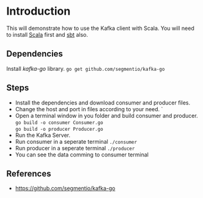 # Introduction
This will demonstrate how to use the Kafka client with Scala. You will need to install [Scala](https://www.scala-lang.org/download/) first and [sbt](https://www.scala-sbt.org/0.13/docs/Installing-sbt-on-Linux.html) also.

## Dependencies
Install *kafka-go* library. `go get github.com/segmentio/kafka-go`

## Steps
* Install the dependencies and download consumer and producer files.
* Change the host and port in files according to your need. `
* Open a terminal window in you folder and build consumer and producer.<br>`go build -o consumer Consumer.go`<br>`go build -o producer Producer.go`
* Run the Kafka Server.
* Run consumer in a seperate terminal `./consumer`
* Run producer in a seperate terminal `./producer`
* You can see the data comming to consumer terminal

## References
* https://github.com/segmentio/kafka-go